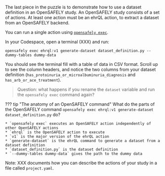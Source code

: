 The last piece in the puzzle is to demonstrate how to use a dataset definition in an OpenSAFELY study.
An OpenSAFELY study consists of a set of actions.
At least one action must be an ehrQL action, to extract a dataset from an OpenSAFELY backend.

You can run a single action using [`opensafely exec`][1].

In your Codespace, open a terminal (XXX) and run:

```
opensafely exec ehrql:v1 generate-dataset dataset_definition.py --dummy-tables dummy-data
```

You should see the terminal fill with a table of data in CSV format.
Scroll up to see the column headers, and notice the two columns from your dataset definition (`has_protoinuria_or_microalbuminuria_diagnosis` and `has_arb_or_ace_treatment`).

> Question: what happens if you rename the `dataset` variable and run the `opensafely exec` command again?

??? tip "The anatomy of an OpenSAFELY command"
    What do the parts of the OpenSAFELY command
    `opensafely exec ehrql:v1 generate-dataset dataset_definition.py`
    do?

    * `opensafely exec` executes an OpenSAFELY action independently of other OpenSAFELY actions
    * `ehrql` is the OpenSAFELY action to execute
    * `v1` is the major version of the ehrQL action
    * `generate-dataset` is the ehrQL command to generate a dataset from a dataset definition
    * `dataset_definition.py` is the dataset definition
    * `--dummy-tables dummy-data` gives the path to the dummy data

Note: XXX documents how you can describe the actions of your study in a file called `project.yaml`.

[1]: https://docs.opensafely.org/opensafely-cli/#exec-interactive-development
